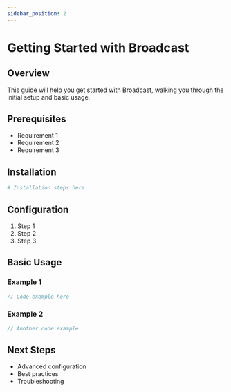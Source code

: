 ```yaml
---
sidebar_position: 2
---
```


# Getting Started with Broadcast

## Overview
This guide will help you get started with Broadcast, walking you through the initial setup and basic usage.

## Prerequisites
- Requirement 1
- Requirement 2
- Requirement 3

## Installation

```bash
# Installation steps here
```

## Configuration

1. Step 1
2. Step 2
3. Step 3

## Basic Usage

### Example 1
```typescript
// Code example here
```

### Example 2
```typescript
// Another code example
```

## Next Steps
- Advanced configuration
- Best practices
- Troubleshooting